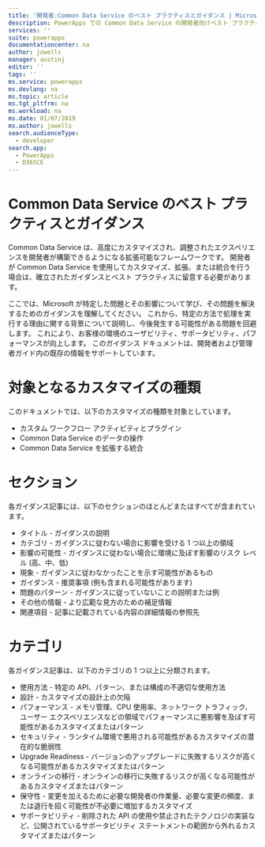 ```yaml
---
title: '開発者:Common Data Service のベスト プラクティスとガイダンス | Microsoft Docs'
description: PowerApps での Common Data Service の開発者向けベスト プラクティスとガイダンス
services: ''
suite: powerapps
documentationcenter: na
author: jowells
manager: austinj
editor: ''
tags: ''
ms.service: powerapps
ms.devlang: na
ms.topic: article
ms.tgt_pltfrm: na
ms.workload: na
ms.date: 01/07/2019
ms.author: jowells
search.audienceType:
  - developer
search.app:
  - PowerApps
  - D365CE
---
```


# <a name="best-practices-and-guidance-for-the-common-data-service"></a>Common Data Service のベスト プラクティスとガイダンス

Common Data Service は、高度にカスタマイズされ、調整されたエクスペリエンスを開発者が構築できるようになる拡張可能なフレームワークです。 開発者が Common Data Service を使用してカスタマイズ、拡張、または統合を行う場合は、確立されたガイダンスとベスト プラクティスに留意する必要があります。 

ここでは、Microsoft が特定した問題とその影響について学び、その問題を解決するためのガイダンスを理解してください。 これから、特定の方法で処理を実行する理由に関する背景について説明し、今後発生する可能性がある問題を回避します。 これにより、お客様の環境のユーザビリティ、サポータビリティ、パフォーマンスが向上します。 このガイダンス ドキュメントは、開発者および管理者ガイド内の既存の情報をサポートしています。

# <a name="targeted-customization-types"></a>対象となるカスタマイズの種類
このドキュメントでは、以下のカスタマイズの種類を対象としています。

- カスタム ワークフロー アクティビティとプラグイン
- Common Data Service のデータの操作
- Common Data Service を拡張する統合

# <a name="sections"></a>セクション
各ガイダンス記事には、以下のセクションのほとんどまたはすべてが含まれています。

- タイトル - ガイダンスの説明
- カテゴリ - ガイダンスに従わない場合に影響を受ける 1 つ以上の領域
- 影響の可能性 - ガイダンスに従わない場合に環境に及ぼす影響のリスク レベル (高、中、低)
- 現象 - ガイダンスに従わなかったことを示す可能性があるもの
- ガイダンス - 推奨事項 (例も含まれる可能性があります)
- 問題のパターン - ガイダンスに従っていないことの説明または例
- その他の情報 - より広範な見方のための補足情報
- 関連項目 - 記事に記載されている内容の詳細情報の参照先

# <a name="categories"></a>カテゴリ
各ガイダンス記事は、以下のカテゴリの 1 つ以上に分類されます。

- 使用方法 - 特定の API、パターン、または構成の不適切な使用方法
- 設計 - カスタマイズの設計上の欠陥
- パフォーマンス - メモリ管理、CPU 使用率、ネットワーク トラフィック、ユーザー エクスペリエンスなどの領域でパフォーマンスに悪影響を及ぼす可能性があるカスタマイズまたはパターン
- セキュリティ - ランタイム環境で悪用される可能性があるカスタマイズの潜在的な脆弱性
- Upgrade Readiness - バージョンのアップグレードに失敗するリスクが高くなる可能性があるカスタマイズまたはパターン
- オンラインの移行 - オンラインの移行に失敗するリスクが高くなる可能性があるカスタマイズまたはパターン
- 保守性 - 変更を加えるために必要な開発者の作業量、必要な変更の頻度、または退行を招く可能性が不必要に増加するカスタマイズ
- サポータビリティ - 削除された API の使用や禁止されたテクノロジの実装など、公開されているサポータビリティ ステートメントの範囲から外れるカスタマイズまたはパターン
